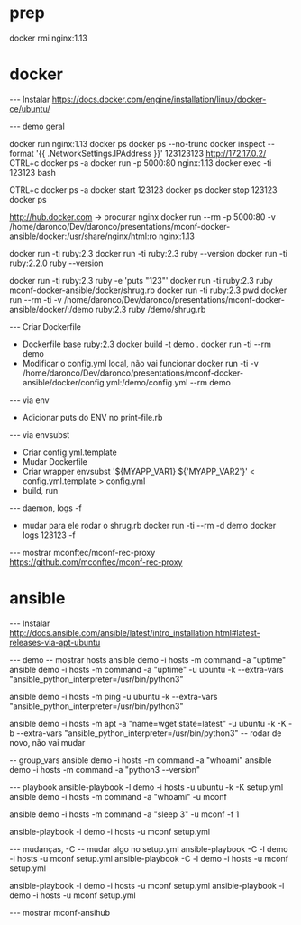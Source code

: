 # prep

docker rmi nginx:1.13

# docker

--- Instalar
https://docs.docker.com/engine/installation/linux/docker-ce/ubuntu/


--- demo geral

docker run nginx:1.13
docker ps
docker ps --no-trunc
docker inspect --format '{{ .NetworkSettings.IPAddress }}' 123123123
http://172.17.0.2/
CTRL+c
docker ps -a
docker run -p 5000:80 nginx:1.13
docker exec -ti 123123 bash

CTRL+c
docker ps -a
docker start 123123 
docker ps
docker stop 123123 
docker ps

http://hub.docker.com -> procurar nginx
docker run --rm -p 5000:80 -v /home/daronco/Dev/daronco/presentations/mconf-docker-ansible/docker:/usr/share/nginx/html:ro nginx:1.13


docker run -ti ruby:2.3
docker run -ti ruby:2.3 ruby --version
docker run -ti ruby:2.2.0 ruby --version

docker run -ti ruby:2.3 ruby -e 'puts "123"'
docker run -ti ruby:2.3 ruby mconf-docker-ansible/docker/shrug.rb
docker run -ti ruby:2.3 pwd
docker run --rm -ti -v /home/daronco/Dev/daronco/presentations/mconf-docker-ansible/docker/:/demo ruby:2.3 ruby /demo/shrug.rb


--- Criar Dockerfile
* Dockerfile base ruby:2.3
docker build -t demo .
docker run -ti --rm demo
* Modificar o config.yml local, não vai funcionar
docker run -ti -v /home/daronco/Dev/daronco/presentations/mconf-docker-ansible/docker/config.yml:/demo/config.yml --rm demo

--- via env
* Adicionar puts do ENV no print-file.rb

--- via envsubst
* Criar config.yml.template
* Mudar Dockerfile
* Criar wrapper
  envsubst '${MYAPP_VAR1} ${'MYAPP_VAR2'}' < config.yml.template > config.yml
* build, run

--- daemon, logs -f
* mudar para ele rodar o shrug.rb
docker run -ti --rm -d demo
docker logs 123123 -f

--- mostrar mconftec/mconf-rec-proxy
https://github.com/mconftec/mconf-rec-proxy


# ansible

--- Instalar
http://docs.ansible.com/ansible/latest/intro_installation.html#latest-releases-via-apt-ubuntu


--- demo
-- mostrar hosts
ansible demo -i hosts -m command -a "uptime"
ansible demo -i hosts -m command -a "uptime" -u ubuntu -k --extra-vars "ansible_python_interpreter=/usr/bin/python3"

ansible demo -i hosts -m ping -u ubuntu -k --extra-vars "ansible_python_interpreter=/usr/bin/python3"

ansible demo -i hosts -m apt -a "name=wget state=latest" -u ubuntu -k -K -b --extra-vars "ansible_python_interpreter=/usr/bin/python3"
-- rodar de novo, não vai mudar

-- group_vars
ansible demo -i hosts -m command -a "whoami"
ansible demo -i hosts -m command -a "python3 --version"

--- playbook
ansible-playbook -l demo -i hosts -u ubuntu -k -K setup.yml
ansible demo -i hosts -m command -a "whoami" -u mconf

ansible demo -i hosts -m command -a "sleep 3" -u mconf -f 1

ansible-playbook -l demo -i hosts -u mconf setup.yml

--- mudanças, -C
-- mudar algo no setup.yml
ansible-playbook -C -l demo -i hosts -u mconf setup.yml
ansible-playbook -C -l demo -i hosts -u mconf setup.yml

ansible-playbook -l demo -i hosts -u mconf setup.yml
ansible-playbook -l demo -i hosts -u mconf setup.yml


--- mostrar mconf-ansihub

